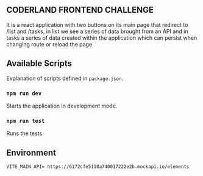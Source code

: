 ## CODERLAND FRONTEND CHALLENGE

It is a react application with two buttons on its main page that redirect to /list and /tasks, in list we see a series of data brought from an API and in tasks a series of data created within the application which can persist when changing route or reload the page

## Available Scripts

Explanation of scripts defined in `package.json`.

### `npm run dev`

Starts the application in development mode.

### `npm run test`

Runs the tests.

## Environment

```
VITE_MAIN_API= https://6172cfe5110a740017222e2b.mockapi.io/elements
```
